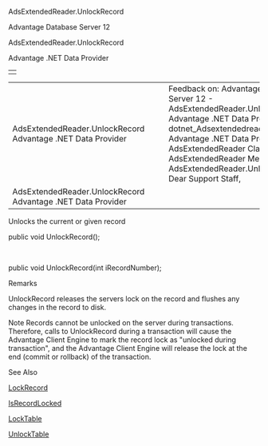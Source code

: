 AdsExtendedReader.UnlockRecord




Advantage Database Server 12  

AdsExtendedReader.UnlockRecord

Advantage .NET Data Provider

|  |
| --- |
|  |

|  |  |  |  |  |
| --- | --- | --- | --- | --- |
| AdsExtendedReader.UnlockRecord  Advantage .NET Data Provider |  |  | Feedback on: Advantage Database Server 12 - AdsExtendedReader.UnlockRecord Advantage .NET Data Provider dotnet\_Adsextendedreader\_unlockrecord Advantage .NET Data Provider > AdsExtendedReader Class > AdsExtendedReader Methods > AdsExtendedReader.UnlockRecord / Dear Support Staff, |  |
| AdsExtendedReader.UnlockRecord  Advantage .NET Data Provider |  |  |  |  |

Unlocks the current or given record

public void UnlockRecord();

 

public void UnlockRecord(int iRecordNumber);

Remarks

UnlockRecord releases the servers lock on the record and flushes any changes in the record to disk.

Note Records cannot be unlocked on the server during transactions. Therefore, calls to UnlockRecord during a transaction will cause the Advantage Client Engine to mark the record lock as "unlocked during transaction", and the Advantage Client Engine will release the lock at the end (commit or rollback) of the transaction.

See Also

[LockRecord](dotnet_adsextendedreader_lockrecord.htm)

[IsRecordLocked](dotnet_adsextendedreader_isrecordlocked.htm)

[LockTable](dotnet_adsextendedreader_locktable.htm)

[UnlockTable](dotnet_adsextendedreader_unlocktable.htm)